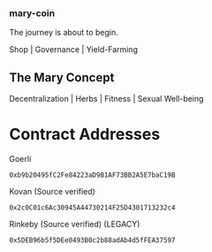 ### mary-coin

The journey is about to begin.

Shop | Governance | Yield-Farming

## The Mary Concept

Decentralization | Herbs | Fitness | Sexual Well-being

# Contract Addresses
Goerli
```
0xb9b20495fC2Fe84223aD9B1AF73BB2A5E7baC19B
```

Kovan (Source verified)
```
0x2c0C01c6Ac30945A44730214F25D4301713232c4
```

Rinkeby (Source verified) (LEGACY)
```
0x5DEB96b5f5DEe0493B0c2b88adAb4d5fFEA37597
```